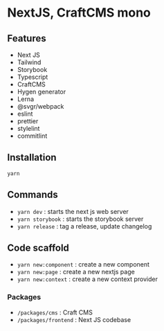 # NextJS, CraftCMS mono

## Features

- Next JS
- Tailwind
- Storybook
- Typescript
- CraftCMS
- Hygen generator
- Lerna
- @svgr/webpack
- eslint
- prettier
- stylelint
- commitlint

## Installation

`yarn`

## Commands

- `yarn dev` : starts the next js web server
- `yarn storybook` : starts the storybook server
- `yarn release` : tag a release, update changelog

## Code scaffold

- `yarn new:component` : create a new component
- `yarn new:page` : create a new nextjs page
- `yarn new:context` : create a new context provider

### Packages

- `/packages/cms` : Craft CMS
- `/packages/frontend` : Next JS codebase
